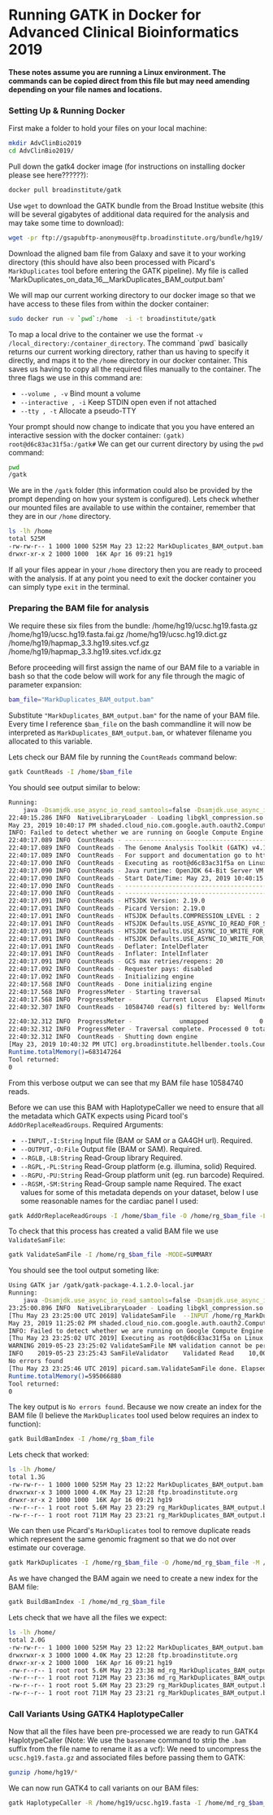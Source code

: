 
# Running GATK in Docker for Advanced Clinical Bioinformatics 2019

**These notes assume you are running a Linux environment.  The commands can be copied direct from this file but may need amending depending on your file names and locations.** 

### Setting Up & Running Docker

First make a folder to hold your files on your local machine:
 ```bash
 mkdir AdvClinBio2019
 cd AdvClinBio2019/
```

Pull down the gatk4 docker image (for instructions on installing docker please see here??????):
```bash
docker pull broadinstitute/gatk
```
Use ```wget``` to download the GATK bundle from the Broad Institue website (this will be several gigabytes of additional data required for the analysis and may take some time to download):
```bash
wget -pr ftp://gsapubftp-anonymous@ftp.broadinstitute.org/bundle/hg19/
```
Download the aligned bam file from Galaxy and save it to your working directory (this should have also been processed with Picard's ```MarkDuplicates``` tool before entering the GATK pipeline).  My file is called 'MarkDuplicates_on_data_16__MarkDuplicates_BAM_output.bam' 

We will map our current working directory to our docker image so that we have access to these files from within the docker container:
 ```bash
sudo docker run -v `pwd`:/home  -i -t broadinstitute/gatk
```

To map a local drive to the container we use the format `-v /local_directory:/container_directory`.  The command \`pwd\` basically returns our current working directory, rather than us having to specify it directly, and maps it to the `/home` directory in our docker container.  This saves us having to copy all the required files manually to the container.  The three flags we use in this command are: 
- `--volume , -v`	Bind mount a volume
- `--interactive , -i`		Keep STDIN open even if not attached
- `--tty , -t`		Allocate a pseudo-TTY

Your prompt should now change to indicate that you you have entered an interactive session with the docker container:
`(gatk) root@d6c83ac31f5a:/gatk#` 
We can get our current directory by using the `pwd` command:
```bash
pwd
/gatk
```
We are in the `/gatk` folder (this information could also be provided by the prompt depending on how your system is configured).  Lets check whether our mounted files are available to use within the container,  remember that they are in our `/home` directory.
```bash
ls -lh /home
total 525M
-rw-rw-r-- 1 1000 1000 525M May 23 12:22 MarkDuplicates_BAM_output.bam
drwxr-xr-x 2 1000 1000  16K Apr 16 09:21 hg19
```
If all your files appear in your `/home` directory then you are ready to proceed with the analysis. If at any point you need to exit the docker container you can simply type `exit` in the terminal.

### Preparing the BAM file for analysis

We require these six files from the bundle:
/home/hg19/ucsc.hg19.fasta.gz
/home/hg19/ucsc.hg19.fasta.fai.gz
/home/hg19/ucsc.hg19.dict.gz
/home/hg19/hapmap_3.3.hg19.sites.vcf.gz
/home/hg19/hapmap_3.3.hg19.sites.vcf.idx.gz

Before proceeding will first assign the name of our BAM file to a variable in bash so that the code below will work for any file through the magic of parameter expansion:
```bash
bam_file="MarkDuplicates_BAM_output.bam"
```
Substitute `"MarkDuplicates_BAM_output.bam"` for the name of your BAM file. Every time I reference `$bam_file` on the bash commandline it will now be interpreted as `MarkDuplicates_BAM_output.bam`, or whatever filename you allocated to this variable. 

Lets check our BAM file by running the `CountReads` command below:
```bash
gatk CountReads -I /home/$bam_file
```
You should see output similar to below:
```bash
Running:
    java -Dsamjdk.use_async_io_read_samtools=false -Dsamjdk.use_async_io_write_samtools=true -Dsamjdk.use_async_io_write_tribble=false -Dsamjdk.compression_level=2 -jar /gatk/gatk-package-4.1.2.0-local.jar CountReads -I /home/MarkDuplicates_BAM_output.bam
22:40:15.286 INFO  NativeLibraryLoader - Loading libgkl_compression.so from jar:file:/gatk/gatk-package-4.1.2.0-local.jar!/com/intel/gkl/native/libgkl_compression.so
May 23, 2019 10:40:17 PM shaded.cloud_nio.com.google.auth.oauth2.ComputeEngineCredentials runningOnComputeEngine
INFO: Failed to detect whether we are running on Google Compute Engine.
22:40:17.089 INFO  CountReads - ------------------------------------------------------------
22:40:17.089 INFO  CountReads - The Genome Analysis Toolkit (GATK) v4.1.2.0
22:40:17.089 INFO  CountReads - For support and documentation go to https://software.broadinstitute.org/gatk/
22:40:17.090 INFO  CountReads - Executing as root@d6c83ac31f5a on Linux v4.8.0-53-generic amd64
22:40:17.090 INFO  CountReads - Java runtime: OpenJDK 64-Bit Server VM v1.8.0_191-8u191-b12-0ubuntu0.16.04.1-b12
22:40:17.090 INFO  CountReads - Start Date/Time: May 23, 2019 10:40:15 PM UTC
22:40:17.090 INFO  CountReads - ------------------------------------------------------------
22:40:17.090 INFO  CountReads - ------------------------------------------------------------
22:40:17.091 INFO  CountReads - HTSJDK Version: 2.19.0
22:40:17.091 INFO  CountReads - Picard Version: 2.19.0
22:40:17.091 INFO  CountReads - HTSJDK Defaults.COMPRESSION_LEVEL : 2
22:40:17.091 INFO  CountReads - HTSJDK Defaults.USE_ASYNC_IO_READ_FOR_SAMTOOLS : false
22:40:17.091 INFO  CountReads - HTSJDK Defaults.USE_ASYNC_IO_WRITE_FOR_SAMTOOLS : true
22:40:17.091 INFO  CountReads - HTSJDK Defaults.USE_ASYNC_IO_WRITE_FOR_TRIBBLE : false
22:40:17.091 INFO  CountReads - Deflater: IntelDeflater
22:40:17.091 INFO  CountReads - Inflater: IntelInflater
22:40:17.091 INFO  CountReads - GCS max retries/reopens: 20
22:40:17.092 INFO  CountReads - Requester pays: disabled
22:40:17.092 INFO  CountReads - Initializing engine
22:40:17.568 INFO  CountReads - Done initializing engine
22:40:17.568 INFO  ProgressMeter - Starting traversal
22:40:17.568 INFO  ProgressMeter -        Current Locus  Elapsed Minutes       Reads Processed     Reads/Minute
22:40:32.307 INFO  CountReads - 10584740 read(s) filtered by: WellformedReadFilter 

22:40:32.312 INFO  ProgressMeter -             unmapped              0.2                     0              0.0
22:40:32.312 INFO  ProgressMeter - Traversal complete. Processed 0 total reads in 0.2 minutes.
22:40:32.312 INFO  CountReads - Shutting down engine
[May 23, 2019 10:40:32 PM UTC] org.broadinstitute.hellbender.tools.CountReads done. Elapsed time: 0.28 minutes.
Runtime.totalMemory()=683147264
Tool returned:
0
```
From this verbose output we can see that my BAM file hase 10584740 reads.

Before we can use this BAM with HaplotypeCaller we need to ensure that all the metadata which GATK expects using Picard tool's `AddOrReplaceReadGroups`.
Required Arguments:
- `--INPUT,-I:String`          Input file (BAM or SAM or a GA4GH url).  Required. 
- `--OUTPUT,-O:File`              Output file (BAM or SAM).  Required. 
- `--RGLB,-LB:String`             Read-Group library  Required. 
- `--RGPL,-PL:String`             Read-Group platform (e.g. illumina, solid)  Required. 
- `--RGPU,-PU:String`             Read-Group platform unit (eg. run barcode)  Required. 
- `--RGSM,-SM:String`             Read-Group sample name  Required. 
The exact values for some of this metadata depends on your dataset, below I use some reasonable names for the cardiac panel I used:
```bash
gatk AddOrReplaceReadGroups -I /home/$bam_file -O /home/rg_$bam_file -LB cardio -PL illumina -PU H8LHPADXX -SM cardio2 --VALIDATION_STRINGENCY=LENIENT
```
To check that this process has created a valid BAM file we use `ValidateSamFile`:
```bash
gatk ValidateSamFile -I /home/rg_$bam_file -MODE=SUMMARY
```
You should see the tool output someting like:
```bash
Using GATK jar /gatk/gatk-package-4.1.2.0-local.jar
Running:
    java -Dsamjdk.use_async_io_read_samtools=false -Dsamjdk.use_async_io_write_samtools=true -Dsamjdk.use_async_io_write_tribble=false -Dsamjdk.compression_level=2 -jar /gatk/gatk-package-4.1.2.0-local.jar ValidateSamFile -I /home/rg_MarkDuplicates_BAM_output.bam --MODE=SUMMARY
23:25:00.896 INFO  NativeLibraryLoader - Loading libgkl_compression.so from jar:file:/gatk/gatk-package-4.1.2.0-local.jar!/com/intel/gkl/native/libgkl_compression.so
[Thu May 23 23:25:00 UTC 2019] ValidateSamFile  --INPUT /home/rg_MarkDuplicates_BAM_output.bam --MODE SUMMARY  --MAX_OUTPUT 100 --IGNORE_WARNINGS false --VALIDATE_INDEX true --INDEX_VALIDATION_STRINGENCY EXHAUSTIVE --IS_BISULFITE_SEQUENCED false --MAX_OPEN_TEMP_FILES 8000 --SKIP_MATE_VALIDATION false --VERBOSITY INFO --QUIET false --VALIDATION_STRINGENCY STRICT --COMPRESSION_LEVEL 2 --MAX_RECORDS_IN_RAM 500000 --CREATE_INDEX false --CREATE_MD5_FILE false --GA4GH_CLIENT_SECRETS client_secrets.json --help false --version false --showHidden false --USE_JDK_DEFLATER false --USE_JDK_INFLATER false
May 23, 2019 11:25:02 PM shaded.cloud_nio.com.google.auth.oauth2.ComputeEngineCredentials runningOnComputeEngine
INFO: Failed to detect whether we are running on Google Compute Engine.
[Thu May 23 23:25:02 UTC 2019] Executing as root@d6c83ac31f5a on Linux 4.8.0-53-generic amd64; OpenJDK 64-Bit Server VM 1.8.0_191-8u191-b12-0ubuntu0.16.04.1-b12; Deflater: Intel; Inflater: Intel; Provider GCS is available; Picard version: Version:4.1.2.0
WARNING	2019-05-23 23:25:02	ValidateSamFile	NM validation cannot be performed without the reference. All other validations will still occur.
INFO	2019-05-23 23:25:43	SamFileValidator	Validated Read    10,000,000 records.  Elapsed time: 00:00:41s.  Time for last 10,000,000:   41s.  Last read position: chr20:34,170,844
No errors found
[Thu May 23 23:25:46 UTC 2019] picard.sam.ValidateSamFile done. Elapsed time: 0.76 minutes.
Runtime.totalMemory()=595066880
Tool returned:
0
```
The key output is `No errors found`. Because we now create an index for the BAM file (I believe the `MarkDuplicates` tool used below requires an index to function):
```bash
gatk BuildBamIndex -I /home/rg_$bam_file
```
Lets check that worked:
```bash
ls -lh /home/
total 1.3G
-rw-rw-r-- 1 1000 1000 525M May 23 12:22 MarkDuplicates_BAM_output.bam
drwxrwxr-x 3 1000 1000 4.0K May 23 12:28 ftp.broadinstitute.org
drwxr-xr-x 2 1000 1000  16K Apr 16 09:21 hg19
-rw-r--r-- 1 root root 5.6M May 23 23:29 rg_MarkDuplicates_BAM_output.bai
-rw-r--r-- 1 root root 711M May 23 23:21 rg_MarkDuplicates_BAM_output.bam
```
We  can then use Picard's `MarkDuplicates` tool to remove duplicate reads which represent the same genomic fragment so that we do not over estimate our coverage.
```bash
gatk MarkDuplicates -I /home/rg_$bam_file -O /home/md_rg_$bam_file -M /home/markup_metrics.txt
```
As we have changed the BAM again we need to create a new index for the BAM file:
```bash
gatk BuildBamIndex -I /home/md_rg_$bam_file
```
Lets check that we have all the files we expect:
```bash
ls -lh /home/
total 2.0G
-rw-rw-r-- 1 1000 1000 525M May 23 12:22 MarkDuplicates_BAM_output.bam
drwxrwxr-x 3 1000 1000 4.0K May 23 12:28 ftp.broadinstitute.org
drwxr-xr-x 2 1000 1000  16K Apr 16 09:21 hg19
-rw-r--r-- 1 root root 5.6M May 23 23:38 md_rg_MarkDuplicates_BAM_output.bai
-rw-r--r-- 1 root root 712M May 23 23:36 md_rg_MarkDuplicates_BAM_output.bam
-rw-r--r-- 1 root root 5.6M May 23 23:29 rg_MarkDuplicates_BAM_output.bai
-rw-r--r-- 1 root root 711M May 23 23:21 rg_MarkDuplicates_BAM_output.bam
```
### Call Variants Using GATK4 HaplotypeCaller
Now that all the files have been pre-processed we are ready to run GATK4 HaplotypeCaller (Note: We use the `basename` command to strip the `.bam` suffix from the file name to rename it as a vcf):
We need to uncompress the `ucsc.hg19.fasta.gz` and associated files before passing them to GATK:
```bash
gunzip /home/hg19/*
```
We can now run GATK4 to call variants on our BAM files:
```bash
gatk HaplotypeCaller -R /home/hg19/ucsc.hg19.fasta -I /home/md_rg_$bam_file --genotyping-mode DISCOVERY --standard-min-confidence-threshold-for-calling 30 -O /home/md_rg_$(basename $bam_file .bam).vcf
```

